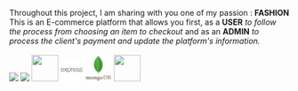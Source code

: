 Throughout this project, I am sharing with you one of my passion : <b>FASHION</b> <br>
This is an E-commerce platform that allows you first, as a <b>USER</b> <i>to follow the process from choosing an item to checkout</i> and as an <b>ADMIN</b> <i>
to process the client's payment and update the platform's information.</i> <br> <br>
  <img src="https://img.icons8.com/color/48/000000/react-native.png"/> 
<img src="https://img.icons8.com/color/48/000000/nodejs.png"/>  <img src='https://cdn.jsdelivr.net/gh/devicons/devicon/icons/redux/redux-original.svg' width="48" height="48"> <img src="https://raw.githubusercontent.com/devicons/devicon/master/icons/express/express-original-wordmark.svg" alt="express" width="40" height="40"/>
    <img src="https://raw.githubusercontent.com/devicons/devicon/master/icons/mongodb/mongodb-original-wordmark.svg" alt="mongodb" width="48" height="48"/>
<img src='https://cdn.jsdelivr.net/gh/devicons/devicon/icons/firebase/firebase-plain.svg' width="48" height="48">
